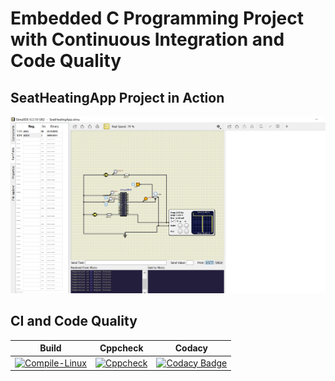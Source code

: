 # Embedded C Programming Project with Continuous Integration and Code Quality

## SeatHeatingApp Project in Action
![SeatHeatingApp](simulation/SeatHeatingApp/SeatHeatingApp.png)

## CI and Code Quality

|Build|Cppcheck|Codacy|
|:--:|:--:|:--:|
[![Compile-Linux](https://github.com/Priyadharshni05/EmbeddedCAct/actions/workflows/Compile.yml/badge.svg)](https://github.com/Priyadharshni05/EmbeddedCAct/actions/workflows/Compile.yml)|[![Cppcheck](https://github.com/Priyadharshni05/EmbeddedCAct/actions/workflows/CodeQuality.yml/badge.svg)](https://github.com/Priyadharshni05/EmbeddedCAct/actions/workflows/CodeQuality.yml)|[![Codacy Badge](https://app.codacy.com/project/badge/Grade/66284bd2d0c04f4193009f05c292dc10)](https://www.codacy.com/gh/Priyadharshni05/EmbeddedCAct/dashboard?utm_source=github.com&amp;utm_medium=referral&amp;utm_content=Priyadharshni05/EmbeddedCAct&amp;utm_campaign=Badge_Grade)|

